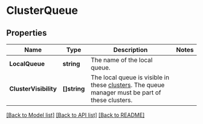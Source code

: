 # ClusterQueue

## Properties

Name | Type | Description | Notes
------------ | ------------- | ------------- | -------------
**LocalQueue** | **string** | The name of the local queue. | 
**ClusterVisibility** | **[]string** | The local queue is visible in these [clusters](https://www.ibm.com/support/knowledgecenter/en/SSFKSJ_7.5.0/com.ibm.mq.pro.doc/q002750_.htm). The queue manager must be part of these clusters. | 

[[Back to Model list]](../README.md#documentation-for-models) [[Back to API list]](../README.md#documentation-for-api-endpoints) [[Back to README]](../README.md)


